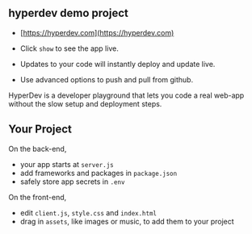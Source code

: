 ## hyperdev demo project

* [https://hyperdev.com](https://hyperdev.com)

* Click `show` to see the app live.
* Updates to your code will instantly deploy and update live.
* Use advanced options to push and pull from github.

HyperDev is a developer playground that lets you code a real web-app without the slow setup and deployment steps.


Your Project
------------

On the back-end,
- your app starts at `server.js`
- add frameworks and packages in `package.json`
- safely store app secrets in `.env`

On the front-end,
- edit `client.js`, `style.css` and `index.html`
- drag in `assets`, like images or music, to add them to your project
